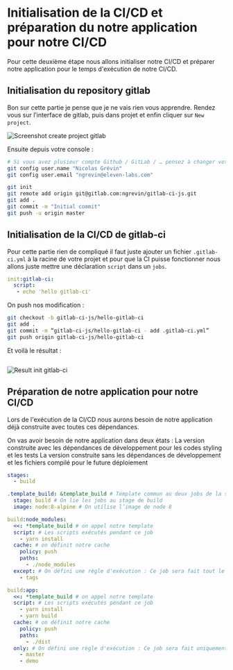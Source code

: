 # Initialisation de la CI/CD et préparation du notre application pour notre CI/CD

Pour cette deuxième étape nous allons initialiser notre CI/CD et préparer notre application pour le temps d'exécution de notre CI/CD.

## Initialisation du repository gitlab
Bon sur cette partie je pense que je ne vais rien vous apprendre. Rendez vous sur l’interface de gitlab, puis dans projet et enfin cliquer sur `New project`.

![Screenshot create project gitlab](screenshot-create-project-gitlab.png)

Ensuite depuis votre console :
```bash
# Si vous avez plusieur compte Github / GitLab / … pensez à changer votre config
git config user.name "Nicolas Grévin"
git config user.email "ngrevin@eleven-labs.com"

git init
git remote add origin git@gitlab.com:ngrevin/gitlab-ci-js.git
git add .
git commit -m "Initial commit"
git push -u origin master
```

## Initialisation de la CI/CD de gitlab-ci

Pour cette partie rien de compliqué il faut juste ajouter un fichier `.gitlab-ci.yml` à la racine de votre projet et pour que la CI puisse fonctionner nous allons juste mettre une déclaration `script` dans un `jobs`.

```yaml
init:gitlab-ci:
  script:
   - echo 'hello gitlab-ci'
```
On push nos modification :

```bash
git checkout -b gitlab-ci-js/hello-gitlab-ci
git add .
git commit -m “gitlab-ci-js/hello-gitlab-ci - add .gitlab-ci.yml”
git push origin gitlab-ci-js/hello-gitlab-ci
```
Et voilà le résultat :
```bash
```
![Result init gitlab-ci](URLassets/2018-07-18-gitlab-ci-js/result-init-gitlab-ci.png)

## Préparation de notre application pour notre CI/CD

Lors de l'exécution de la CI/CD nous aurons besoin de notre application déjà construite avec toutes ces dépendances.

On vas avoir besoin de notre application dans deux états :
La version construite avec les dépendances de développement pour les codes styling et les tests
La version construite sans les dépendances de développement et les fichiers compilé pour le future déploiement 
```yaml
stages:
  - build

.template_build: &template_build # Template commun au deux jobs de la stage build
  stage: build # On lie les jobs au stage de build 
  image: node:8-alpine # On utilise l’image de node 8

build:node_modules:
  <<: *template_build # on appel notre template
  script: # Les scripts exécutés pendant ce job
    - yarn install
  cache: # on définit notre cache
    policy: push
    paths:
      - ./node_modules
  except: # On défini une règle d'exécution : Ce job sera fait tout le temps sauf en cas de tag
    - tags

build:app:
  <<: *template_build # on appel notre template
  script: # Les scripts exécutés pendant ce job
    - yarn install
    - yarn build
  cache: # on définit notre cache
    policy: push
    paths: 
      - ./dist
  only: # On défini une règle d'exécution : Ce job sera fait uniquement sur master ou en cas de tag
    - master
    - demo
```
<!-- TODO: screenshot -->